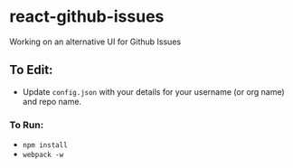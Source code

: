 # react-github-issues

Working on an alternative UI for Github Issues

## To Edit:
- Update `config.json` with your details for your username (or org name) and repo name.

### To Run:
- `npm install`
- `webpack -w`
